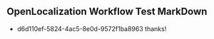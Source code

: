 ## OpenLocalization Workflow Test MarkDown
* d6d110ef-5824-4ac5-8e0d-9572f1ba8963 thanks!

<!--HONumber=Jul16_HO2-->


